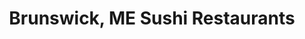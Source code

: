 ---
layout: city
title: Brunswick, ME Sushi Restaurants
permalink: /maine/brunswick/
stateAbbr: ME
stateName: Maine
cityName: Brunswick

---